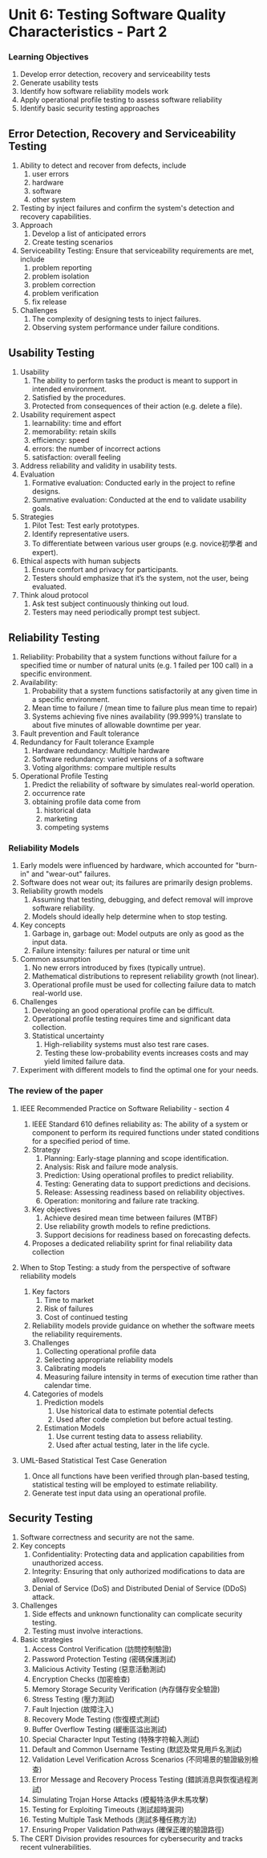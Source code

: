 # Unit 6: Testing Software Quality Characteristics - Part 2


### Learning Objectives
1. Develop error detection, recovery and serviceability tests
2. Generate usability tests
3. Identify how software reliability models work
4. Apply operational profile testing to assess software reliability
5. Identify basic security testing approaches



## Error Detection, Recovery and Serviceability Testing
1. Ability to detect and recover from defects, include
    1. user errors
    2. hardware 
    3. software
    4. other system
2. Testing by inject failures and confirm the system's detection and recovery capabilities.
3. Approach
    1. Develop a list of anticipated errors
    2. Create testing scenarios
4. Serviceability Testing: Ensure that serviceability requirements are met, include
    1. problem reporting  
    2. problem isolation
    3. problem correction
    4. problem verification
    5. fix release
5. Challenges
    1. The complexity of designing tests to inject failures.
    2. Observing system performance under failure conditions.



## Usability Testing
1. Usability
    1. The ability to perform tasks the product is meant to support in intended environment.
    2. Satisfied by the procedures.
    3. Protected from consequences of their action (e.g. delete a file).
2. Usability requirement aspect
    1. learnability: time and effort
    2. memorability: retain skills
    3. efficiency: speed
    4. errors: the number of incorrect actions
    5. satisfaction: overall feeling
3. Address reliability and validity in usability tests.
4. Evaluation
    1. Formative evaluation: Conducted early in the project to refine designs.
    2. Summative evaluation: Conducted at the end to validate usability goals.
5. Strategies
    1. Pilot Test: Test early prototypes.
    2. Identify representative users.
    3. To differentiate between various user groups (e.g. novice初學者 and expert).
6. Ethical aspects with human subjects
    1. Ensure comfort and privacy for participants.
    2. Testers should emphasize that it’s the system, not the user, being evaluated.
7. Think aloud protocol
    1. Ask test subject continuously thinking out loud.
    2. Testers may need periodically prompt test subject.



## Reliability Testing
1. Reliability: Probability that a system functions without failure for a specified time or number of natural units (e.g. 1 failed per 100 call) in a specific environment.
2. Availability:
    1. Probability that a system functions satisfactorily at any given time in a specific environment.
    2. Mean time to failure / (mean time to failure plus mean time to repair)
    3. Systems achieving five nines availability (99.999%) translate to about five minutes of allowable downtime per year.
3. Fault prevention and Fault tolerance
4. Redundancy for Fault tolerance Example
    1. Hardware redundancy: Multiple hardware
    2. Software redundancy: varied versions of a software
    3. Voting algorithms: compare multiple results
5. Operational Profile Testing
    1. Predict the reliability of software by simulates real-world operation.
    2. occurrence rate
    3. obtaining profile data come from
        1. historical data
        2. marketing
        3. competing systems


### Reliability Models
1. Early models were influenced by hardware, which accounted for "burn-in" and "wear-out" failures.
2. Software does not wear out; its failures are primarily design problems.
3. Reliability growth models
    1. Assuming that testing, debugging, and defect removal will improve software reliability.
    2. Models should ideally help determine when to stop testing.
4. Key concepts
    1. Garbage in, garbage out: Model outputs are only as good as the input data.
    2. Failure intensity: failures per natural or time unit
5. Common assumption
    1. No new errors introduced by fixes (typically untrue).
    2. Mathematical distributions to represent reliability growth (not linear).
    3. Operational profile must be used for collecting failure data to match real-world use.
6. Challenges
    1. Developing an good operational profile can be difficult.
    2. Operational profile testing requires time and significant data collection.
    3. Statistical uncertainty
        1. High-reliability systems must also test rare cases.
        2. Testing these low-probability events increases costs and may yield limited failure data.
7. Experiment with different models to find the optimal one for your needs.


### The review of the paper
1. IEEE Recommended Practice on Software Reliability - section 4
    1.  IEEE Standard 610 defines reliability as: The ability of a system or component to perform its required functions under stated conditions for a specified period of time.
    2. Strategy
        1. Planning: Early-stage planning and scope identification.
        2. Analysis: Risk and failure mode analysis.
        3. Prediction: Using operational profiles to predict reliability.
        4. Testing: Generating data to support predictions and decisions.
        5. Release: Assessing readiness based on reliability objectives.
        6. Operation: monitoring and failure rate tracking.
    3. Key objectives
        1. Achieve desired mean time between failures (MTBF)
        2. Use reliability growth models to refine predictions.
        3. Support decisions for readiness based on forecasting defects.
    4. Proposes a dedicated reliability sprint for final reliability data collection

2. When to Stop Testing: a study from the perspective of software reliability models
    1. Key factors
        1. Time to market
        2. Risk of failures
        3. Cost of continued testing
    2. Reliability models provide guidance on whether the software meets the reliability requirements.
    3. Challenges
        1. Collecting operational profile data
        2. Selecting appropriate reliability models
        3. Calibrating models
        4. Measuring failure intensity in terms of execution time rather than calendar time.
    4. Categories of models
        1. Prediction models
            1. Use historical data to estimate potential defects
            2. Used after code completion but before actual testing.
        2. Estimation Models
            1. Use current testing data to assess reliability.
            2. Used after actual testing, later in the life cycle.

3. UML-Based Statistical Test Case Generation
    1. Once all functions have been verified through plan-based testing, statistical testing will be employed to estimate reliability.
    2. Generate test input data using an operational profile.


## Security Testing
1. Software correctness and security are not the same.
2. Key concepts
    1. Confidentiality: Protecting data and application capabilities from unauthorized access.
    2. Integrity: Ensuring that only authorized modifications to data are allowed.
    3. Denial of Service (DoS) and Distributed Denial of Service (DDoS) attack.
3. Challenges
    1. Side effects and unknown functionality can complicate security testing.
    2. Testing must involve interactions.
4. Basic strategies
    1. Access Control Verification (訪問控制驗證)
    2. Password Protection Testing (密碼保護測試)
    3. Malicious Activity Testing (惡意活動測試)
    4. Encryption Checks (加密檢查)
    5. Memory Storage Security Verification (內存儲存安全驗證)
    6. Stress Testing (壓力測試)
    7. Fault Injection (故障注入)
    8. Recovery Mode Testing (恢復模式測試)
    9. Buffer Overflow Testing (緩衝區溢出測試)
    10. Special Character Input Testing (特殊字符輸入測試)
    11. Default and Common Username Testing (默認及常見用戶名測試)
    12. Validation Level Verification Across Scenarios (不同場景的驗證級別檢查)
    13. Error Message and Recovery Process Testing (錯誤消息與恢復過程測試)
    14. Simulating Trojan Horse Attacks (模擬特洛伊木馬攻擊)
    15. Testing for Exploiting Timeouts (測試超時漏洞)
    16. Testing Multiple Task Methods (測試多種任務方法)
    17. Ensuring Proper Validation Pathways (確保正確的驗證路徑)
5. The CERT Division provides resources for cybersecurity and tracks recent vulnerabilities.